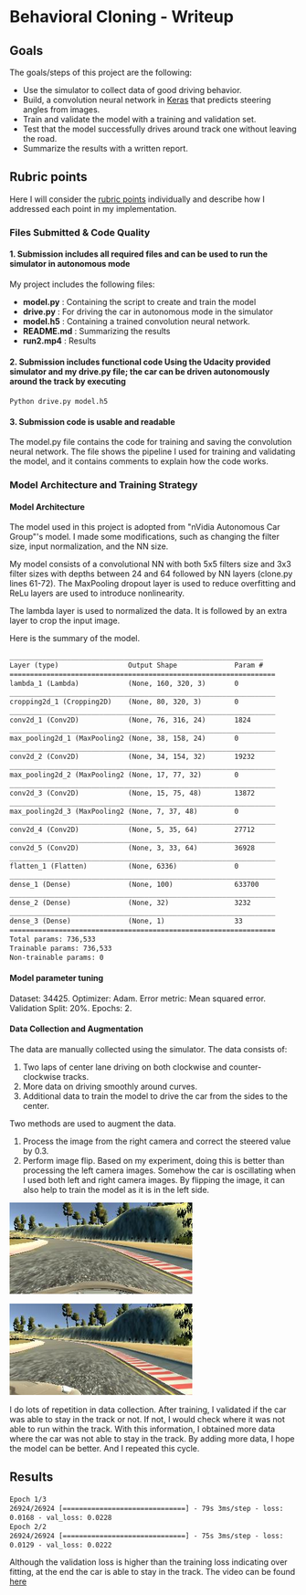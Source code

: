 # Behavioral Cloning - Writeup

## Goals

The goals/steps of this project are the following:

- Use the simulator to collect data of good driving behavior.
- Build, a convolution neural network in [Keras](https://keras.io/) that predicts steering angles from images.
- Train and validate the model with a training and validation set.
- Test that the model successfully drives around track one without leaving the road.
- Summarize the results with a written report.

## Rubric points

Here I will consider the [rubric points](https://review.udacity.com/#!/rubrics/432/view) individually and describe how I addressed each point in my implementation.

### Files Submitted & Code Quality

#### 1. Submission includes all required files and can be used to run the simulator in autonomous mode
My project includes the following files:

- **model.py** : Containing the script to create and train the model
- **drive.py** : For driving the car in autonomous mode in the simulator
- **model.h5** : Containing a trained convolution neural network.
- **README.md** : Summarizing the results
- **run2.mp4** : Results

#### 2. Submission includes functional code Using the Udacity provided simulator and my drive.py file; the car can be driven autonomously around the track by executing

```
Python drive.py model.h5
```

#### 3. Submission code is usable and readable

The model.py file contains the code for training and saving the convolution neural network. The file shows the pipeline I used for training and validating the model, and it contains comments to explain how the code works.

### Model Architecture and Training Strategy

#### Model Architecture

The model used in this project is adopted from "nVidia Autonomous Car Group"'s model. I made some modifications, such as changing the filter size, input normalization, and the NN size. 

My model consists of a convolutional NN with both 5x5 filters size and 3x3 filter sizes with depths between 24 and 64 followed by NN layers (clone.py lines 61-72). The MaxPooling dropout layer is used to reduce overfitting and ReLu layers are used to introduce nonlinearity. 

The lambda layer is used to normalized the data. It is followed by an extra layer to crop the input image.

Here is the summary of the model.

```
______________________________________________________________
Layer (type)                 Output Shape              Param #   
=================================================================
lambda_1 (Lambda)            (None, 160, 320, 3)       0         
_________________________________________________________________
cropping2d_1 (Cropping2D)    (None, 80, 320, 3)        0         
_________________________________________________________________
conv2d_1 (Conv2D)            (None, 76, 316, 24)       1824      
_________________________________________________________________
max_pooling2d_1 (MaxPooling2 (None, 38, 158, 24)       0         
_________________________________________________________________
conv2d_2 (Conv2D)            (None, 34, 154, 32)       19232     
_________________________________________________________________
max_pooling2d_2 (MaxPooling2 (None, 17, 77, 32)        0         
_________________________________________________________________
conv2d_3 (Conv2D)            (None, 15, 75, 48)        13872     
_________________________________________________________________
max_pooling2d_3 (MaxPooling2 (None, 7, 37, 48)         0         
_________________________________________________________________
conv2d_4 (Conv2D)            (None, 5, 35, 64)         27712     
_________________________________________________________________
conv2d_5 (Conv2D)            (None, 3, 33, 64)         36928     
_________________________________________________________________
flatten_1 (Flatten)          (None, 6336)              0         
_________________________________________________________________
dense_1 (Dense)              (None, 100)               633700    
_________________________________________________________________
dense_2 (Dense)              (None, 32)                3232      
_________________________________________________________________
dense_3 (Dense)              (None, 1)                 33        
=================================================================
Total params: 736,533
Trainable params: 736,533
Non-trainable params: 0
```

#### Model parameter tuning

Dataset: 34425.
Optimizer: Adam.
Error metric: Mean squared error.
Validation Split: 20%.
Epochs: 2.

#### Data Collection and Augmentation

The data are manually collected using the simulator. The data consists of:
1. Two laps of center lane driving on both clockwise and counter-clockwise tracks.
2. More data on driving smoothly around curves.
3. Additional data to train the model to drive the car from the sides to the center.

Two methods are used to augment the data.
1. Process the image from the right camera and correct the steered value by 0.3.
2. Perform image flip. Based on my experiment, doing this is better than processing the left camera images. Somehow the car is oscillating when I used both left and right camera images. By flipping the image, it can also help to train the model as it is in the left side.

![alt text](/data/center.jpg "Center Camera Image")

![alt text](/data/right.jpg "Right Camera Image")

I do lots of repetition in data collection. After training, I validated if the car was able to stay in the track or not. If not, I would check where it was not able to run within the track. With this information, I obtained more data where the car was not able to stay in the track. By adding more data, I hope the model can be better. And I repeated this cycle.

## Results

```
Epoch 1/3
26924/26924 [==============================] - 79s 3ms/step - loss: 0.0168 - val_loss: 0.0228
Epoch 2/2
26924/26924 [==============================] - 75s 3ms/step - loss: 0.0129 - val_loss: 0.0222
```

Although the validation loss is higher than the training loss indicating over fitting, at the end the car is able to stay in the track. The video can be found [here](run2.mp4)

